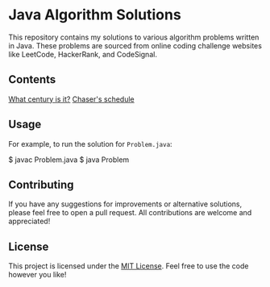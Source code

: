 # Java Algorithm Solutions

This repository contains my solutions to various algorithm problems written in Java. These problems are sourced from online coding challenge websites like LeetCode, HackerRank, and CodeSignal.

## Contents

[What century is it?](https://www.codewars.com/kata/52fb87703c1351ebd200081f)
[Chaser's schedule](https://www.codewars.com/kata/628df6b29070907ecb3c2d83)

## Usage

For example, to run the solution for `Problem.java`:

$ javac Problem.java
$ java Problem


## Contributing

If you have any suggestions for improvements or alternative solutions, please feel free to open a pull request. All contributions are welcome and appreciated!

## License

This project is licensed under the [MIT License](https://opensource.org/licenses/MIT). Feel free to use the code however you like!
